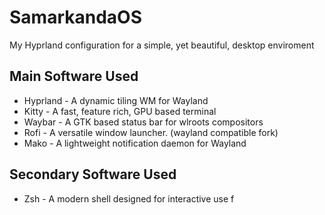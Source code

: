 # SamarkandaOS
My Hyprland configuration for a simple, yet beautiful, desktop enviroment 

## Main Software Used

+ Hyprland - A dynamic tiling WM for Wayland 
+ Kitty - A fast, feature rich, GPU based terminal
+ Waybar - A GTK based status bar for wlroots compositors
+ Rofi - A versatile window launcher. (wayland compatible fork)
+ Mako - A lightweight notification daemon for Wayland

## Secondary Software Used

+ Zsh - A modern shell designed for interactive use
f